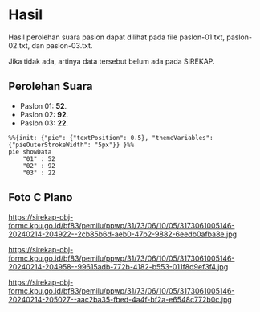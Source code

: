 # Hasil

Hasil perolehan suara paslon dapat dilihat pada file paslon-01.txt, paslon-02.txt, dan paslon-03.txt.

Jika tidak ada, artinya data tersebut belum ada pada SIREKAP.

## Perolehan Suara

 * Paslon 01: **52**.
 * Paslon 02: **92**.
 * Paslon 03: **22**.

```mermaid
%%{init: {"pie": {"textPosition": 0.5}, "themeVariables": {"pieOuterStrokeWidth": "5px"}} }%%
pie showData
    "01" : 52
    "02" : 92
    "03" : 22
```
## Foto C Plano

https://sirekap-obj-formc.kpu.go.id/bf83/pemilu/ppwp/31/73/06/10/05/3173061005146-20240214-204922--2cb85b6d-aeb0-47b2-9882-6eedb0afba8e.jpg

https://sirekap-obj-formc.kpu.go.id/bf83/pemilu/ppwp/31/73/06/10/05/3173061005146-20240214-204958--99615adb-772b-4182-b553-011f8d9ef3f4.jpg

https://sirekap-obj-formc.kpu.go.id/bf83/pemilu/ppwp/31/73/06/10/05/3173061005146-20240214-205027--aac2ba35-fbed-4a4f-bf2a-e6548c772b0c.jpg
